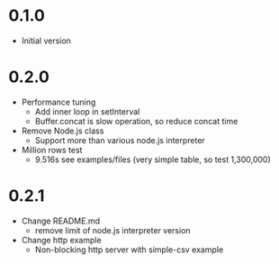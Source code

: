 # 0.1.0
* Initial version

# 0.2.0
* Performance tuning
    * Add inner loop in setInterval
    * Buffer.concat is slow operation, so reduce concat time
* Remove Node.js class
    * Support more than various node.js interpreter
* Million rows test
    * 9.516s see examples/files (very simple table, so test 1,300,000)

# 0.2.1
* Change README.md
    * remove limit of node.js interpreter version
* Change http example
    * Non-blocking http server with simple-csv example
